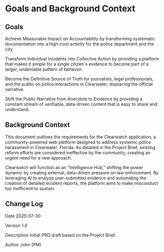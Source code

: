 # Goals and Background Context

## Goals

Achieve Measurable Impact on Accountability by transforming systematic documentation into a high-cost activity for the police department and the city.

Transform Individual Incidents into Collective Action by providing a platform that makes it simple for a single citizen's evidence to become part of a larger, undeniable pattern of behavior.

Become the Definitive Source of Truth for journalists, legal professionals, and the public on police interactions in Clearwater, displacing the official narrative.

Shift the Public Narrative from Anecdote to Evidence by providing a constant stream of verifiable, data-driven content that is easy to share and understand.

## Background Context

This document outlines the requirements for the Clearwatch application, a community-powered web platform designed to address systemic police harassment in Clearwater, Florida. As detailed in the Project Brief, existing reform efforts are considered ineffective by the community, creating an urgent need for a new approach.

Clearwatch will function as an "Intelligence Hub," shifting the power dynamic by creating external, data-driven pressure on law enforcement. By leveraging AI to analyze user-submitted evidence and automating the creation of detailed incident reports, the platform aims to make misconduct too inefficient to sustain.

## Change Log

Date 2025-07-30

Version 1.0

Description Initial PRD draft based on the Project Brief.

Author John (PM)